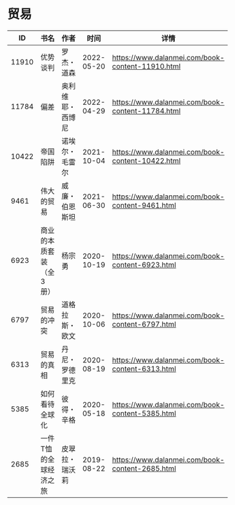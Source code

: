 # 贸易

| ID | 书名 | 作者 | 时间 | 详情 | 下载页面 | EPUB下载链接 | MOBI下载链接 | AZW3下载链接 |
| --- | --- | --- | --- | --- | --- | --- | --- | --- |
| 11910 | 优势谈判 | 罗杰・道森  | 2022-05-20 | https://www.dalanmei.com/book-content-11910.html | https://www.dalanmei.com/download-book-11910.html | http://ct.dalanmei.com/f/31084289-582388651-76a76b | http://ct.dalanmei.com/f/31084289-582394418-a22ab4 | http://ct.dalanmei.com/f/31084289-582391898-e76b3c |
| 11784 | 偏差 | 奥利维耶・西博尼 | 2022-04-29 | https://www.dalanmei.com/book-content-11784.html | https://www.dalanmei.com/download-book-11784.html | http://ct.dalanmei.com/f/31084289-577383583-edad55 | http://ct.dalanmei.com/f/31084289-577384179-9ff09c | http://ct.dalanmei.com/f/31084289-577385758-8afc1d |
| 10422 | 帝国陷阱 | 诺埃尔・毛雷尔 | 2021-10-04 | https://www.dalanmei.com/book-content-10422.html | https://www.dalanmei.com/download-book-10422.html | http://ct.dalanmei.com/f/31084289-570129206-763f2a | http://ct.dalanmei.com/f/31084289-570271815-ada3e8 | http://ct.dalanmei.com/f/31084289-571410463-ff17b7 |
| 9461 | 伟大的贸易 | 威廉・伯恩斯坦 | 2021-06-30 | https://www.dalanmei.com/book-content-9461.html | https://www.dalanmei.com/download-book-9461.html | http://ct.dalanmei.com/f/31084289-571728637-eecc2f | http://ct.dalanmei.com/f/31084289-572087711-e2239f | http://ct.dalanmei.com/f/31084289-572112710-58ac28 |
| 6923 | 商业的本质套装（全3册） | 杨宗勇 | 2020-10-19 | https://www.dalanmei.com/book-content-6923.html | https://www.dalanmei.com/download-book-6923.html | http://ct.dalanmei.com/f/31084289-571543685-1ec07d | http://ct.dalanmei.com/f/31084289-571814323-89e37d | http://ct.dalanmei.com/f/31084289-572196640-705d91 |
| 6797 | 贸易的冲突 | 道格拉斯・欧文 | 2020-10-06 | https://www.dalanmei.com/book-content-6797.html | https://www.dalanmei.com/download-book-6797.html | http://ct.dalanmei.com/f/31084289-571548326-987605 | http://ct.dalanmei.com/f/31084289-571818819-c1062b | http://ct.dalanmei.com/f/31084289-572198892-6bc07c |
| 6313 | 贸易的真相 | 丹尼・罗德里克 | 2020-08-19 | https://www.dalanmei.com/book-content-6313.html | https://www.dalanmei.com/download-book-6313.html | http://ct.dalanmei.com/f/31084289-571555664-ac31e3 | http://ct.dalanmei.com/f/31084289-571908841-388bbd | http://ct.dalanmei.com/f/31084289-572203134-c9d738 |
| 5385 | 如何看待全球化 | 彼得・辛格 | 2020-05-18 | https://www.dalanmei.com/book-content-5385.html | https://www.dalanmei.com/download-book-5385.html | http://ct.dalanmei.com/f/31084289-571496078-54b06f | http://ct.dalanmei.com/f/31084289-571773902-f34eb0 | http://ct.dalanmei.com/f/31084289-571918785-26ef80 |
| 2685 | 一件T恤的全球经济之旅 | 皮翠拉・瑞沃莉 | 2019-08-22 | https://www.dalanmei.com/book-content-2685.html | https://www.dalanmei.com/download-book-2685.html | http://ct.dalanmei.com/f/31084289-571584496-57b2ed | http://ct.dalanmei.com/f/31084289-571735468-a44d28 | http://ct.dalanmei.com/f/31084289-571853250-9e4409 |

